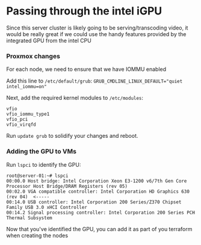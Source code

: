 # Passing through the intel iGPU

Since this server cluster is likely going to be serving/transcoding video, it would be really great if we could use the handy features provided by the integrated GPU from the intel CPU

### Proxmox changes
For each node, we need to ensure that we have IOMMU enabled

Add this line to `/etc/default/grub`:
```GRUB_CMDLINE_LINUX_DEFAULT="quiet intel_iommu=on"```

Next, add the required kernel modules to `/etc/modules`:
```
vfio
vfio_iommu_type1
vfio_pci
vfio_virqfd
```

Run `update grub` to solidify your changes and reboot.

### Adding the GPU to VMs

Run `lspci` to identify the GPU:
```
root@server-01:~# lspci
00:00.0 Host bridge: Intel Corporation Xeon E3-1200 v6/7th Gen Core Processor Host Bridge/DRAM Registers (rev 05)
00:02.0 VGA compatible controller: Intel Corporation HD Graphics 630 (rev 04)  <-----
00:14.0 USB controller: Intel Corporation 200 Series/Z370 Chipset Family USB 3.0 xHCI Controller
00:14.2 Signal processing controller: Intel Corporation 200 Series PCH Thermal Subsystem
```

Now that you've identified the GPU, you can add it as part of you terraform when creating the nodes